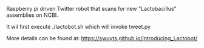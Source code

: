 Raspberry pi driven Twitter robot that scans for new "Lactobacillus" assemblies on NCBI.  

It wil first execute ./lactobot.sh which will invoke tweet.py

More details can be found at:
https://swuyts.github.io/Introducing_Lactobot/
